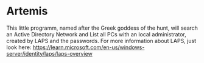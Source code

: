 # Artemis
This little programm, named after the Greek goddess of the hunt, will search an Active Directory Network and List all PCs with an local administrator, created by LAPS and the passwords. For more information about LAPS, just look here: https://learn.microsoft.com/en-us/windows-server/identity/laps/laps-overview
